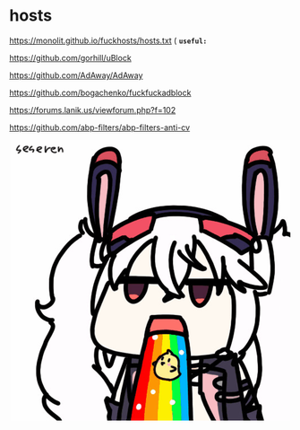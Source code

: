 # hosts
https://monolit.github.io/fuckhosts/hosts.txt (
**``useful:``**

https://github.com/gorhill/uBlock

https://github.com/AdAway/AdAway

https://github.com/bogachenko/fuckfuckadblock

https://forums.lanik.us/viewforum.php?f=102

https://github.com/abp-filters/abp-filters-anti-cv



<p align="center">
  <img src="images/aie.gif"/><br>
</p>
